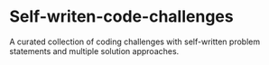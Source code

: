 # Self-writen-code-challenges
A curated collection of coding challenges with self-written problem statements and multiple solution approaches.
